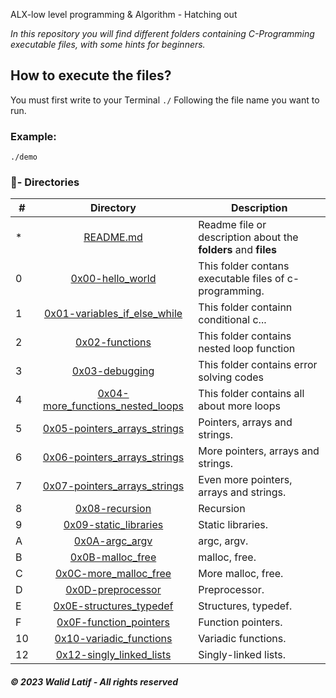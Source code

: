 ALX-low level programming & Algorithm - Hatching out

_In this repository you will find different folders containing C-Programming executable files, with some hints for beginners._

## How to execute the files?

You must first write to your Terminal `./` Following the file name you want to run.

### Example:
```
./demo
```

### :file_folder:- Directories

#|Directory|Description
---|:---:|---
*|[README.md](./README.md)| Readme file or description about the **folders** and __files__
0|[0x00-hello_world](./0x00-hello_world)|This folder contans executable files of c-programming.
1|[0x01-variables_if_else_while](./0x01-variables_if_else_while)|This folder containn conditional c...
2|[0x02-functions](./0x02-functions_nested_loops)|This folder contains nested loop function
3|[0x03-debugging](./0x03-debugging)|This folder contains error solving codes
4|[0x04-more_functions_nested_loops](./0x04-more_functions_nested_loops)|This folder contains all about more loops
5|[0x05-pointers_arrays_strings](./0x05-pointers_arrays_stringss)| Pointers, arrays and strings.
6|[0x06-pointers_arrays_strings](./0x06-pointers_arrays_stringss)| More pointers, arrays and strings.
7|[0x07-pointers_arrays_strings](./0x07-pointers_arrays_stringss)| Even more pointers, arrays and strings.
8|[0x08-recursion](./0x08-recursion)| Recursion
9|[0x09-static_libraries](./0x09-static_libraries)| Static libraries.
A|[0x0A-argc_argv](./0x0A-argc_argv)| argc, argv.
B|[0x0B-malloc_free](./0x0B-malloc_free)| malloc, free.
C|[0x0C-more_malloc_free](./0x0C-more_malloc_free)| More malloc, free.
D|[0x0D-preprocessor](./0x0D-preprocessor)| Preprocessor.
E|[0x0E-structures_typedef](./0x0E-structures_typedef)| Structures, typedef.
F|[0x0F-function_pointers](./0x0F-function_pointers)| Function pointers.
10|[0x10-variadic_functions](./0x10-variadic_functions)| Variadic functions.
12|[0x12-singly_linked_lists](./0x12-singly_linked_lists)| Singly-linked lists.






##### © 2023 **Walid Latif - All rights reserved**
